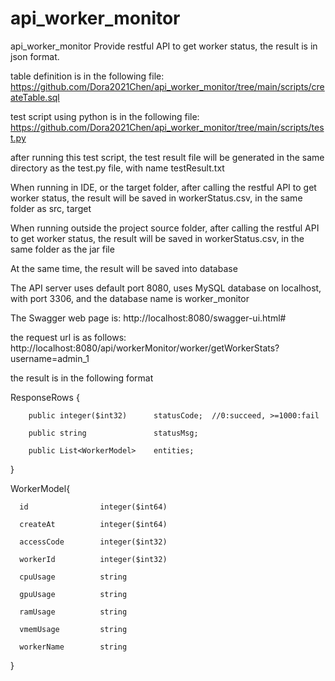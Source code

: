 # api_worker_monitor
api_worker_monitor
Provide restful API to get worker status, the result is in json format.

table definition is in the following file:
https://github.com/Dora2021Chen/api_worker_monitor/tree/main/scripts/createTable.sql

test script using python is in the following file:
https://github.com/Dora2021Chen/api_worker_monitor/tree/main/scripts/test.py

after running this test script, the test result file will be generated in the same directory as the test.py file, with name testResult.txt

When running in IDE, or the target folder, after calling the restful API to get worker status, the result will be saved in workerStatus.csv, in the same folder as src, target

When running outside the project source folder, after calling the restful API to get worker status, the result will be saved in workerStatus.csv, in the same folder as the jar file

At the same time, the result will be saved into database

The API server uses default port 8080, uses MySQL database on localhost, with port 3306, and the database name is worker_monitor

The Swagger web page is: http://localhost:8080/swagger-ui.html#

the request url is as follows: http://localhost:8080/api/workerMonitor/worker/getWorkerStats?username=admin_1

the result is in the following format

ResponseRows {

        public integer($int32)      statusCode;  //0:succeed, >=1000:fail

        public string               statusMsg;

        public List<WorkerModel>    entities;
    
}


WorkerModel{

      id                integer($int64)

      createAt          integer($int64)

      accessCode        integer($int32)

      workerId          integer($int32)

      cpuUsage          string

      gpuUsage          string

      ramUsage          string

      vmemUsage         string

      workerName        string
  
}
